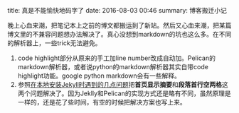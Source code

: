 title: 真是不能愉快地码字了
date: 2016-08-03 00:46
summary: 博客搬迁小记

晚上心血来潮，把笔记本上之前的博文都搬运到了新站。然后又心血来潮，把某篇博文里的不兼容问题想办法解决了。真心没想到markdown的坑也这么多。在不同的解析器上，一些trick无法避免。

1. code highlight部分从原来的手工加line number改成自动加。Pelican的markdown解析器，或者说python的markdown解析器其实自带code highlight功能。google python markdown会有一些解释。
1. 参照[在本地安装Jekyll时遇到的几点问题]({filename}2013-08-23-Question-in-Install-Jekyll.markdown)把**首页显示摘要**和**段落首行空两格**这两个问题解决了。因为Jeklly和Pelican的实现方式还是略有不同，虽然原理是一样的，还是花了些时间，有空的时候把解决方案也写上来。